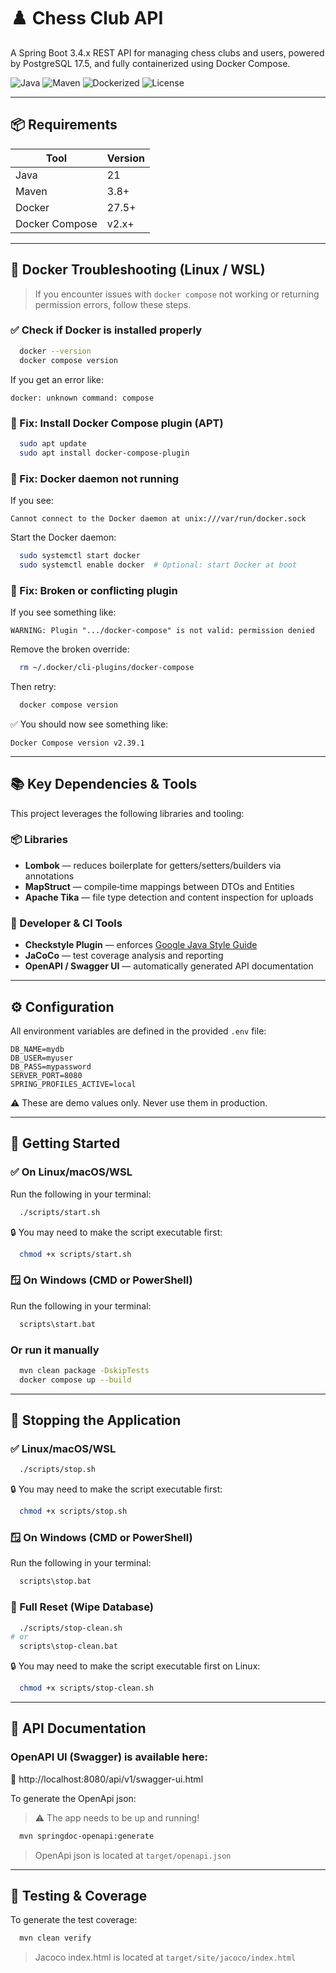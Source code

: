 # ♟️ Chess Club API

A Spring Boot 3.4.x REST API for managing chess clubs and users, powered by PostgreSQL 17.5, and fully containerized
using Docker Compose.

![Java](https://img.shields.io/badge/Java-21-blue)
![Maven](https://img.shields.io/badge/Maven-Build-green)
![Dockerized](https://img.shields.io/badge/Docker-Ready-blue)
![License](https://img.shields.io/badge/License-MIT-yellow)

---

## 📦 Requirements

| Tool           | Version |
|----------------|---------|
| Java           | 21      |
| Maven          | 3.8+    |
| Docker         | 27.5+   |
| Docker Compose | v2.x+   |

---

## 🐳 Docker Troubleshooting (Linux / WSL)

> If you encounter issues with `docker compose` not working or returning permission errors, follow these steps.

### ✅ Check if Docker is installed properly

```bash
  docker --version
  docker compose version
```

If you get an error like:

```
docker: unknown command: compose
```

### 🔧 Fix: Install Docker Compose plugin (APT)

```bash
  sudo apt update
  sudo apt install docker-compose-plugin
```

### 🧰 Fix: Docker daemon not running

If you see:

```
Cannot connect to the Docker daemon at unix:///var/run/docker.sock
```

Start the Docker daemon:

```bash
  sudo systemctl start docker
  sudo systemctl enable docker  # Optional: start Docker at boot
```

### 🧹 Fix: Broken or conflicting plugin

If you see something like:

```
WARNING: Plugin ".../docker-compose" is not valid: permission denied
```

Remove the broken override:

```bash
  rm ~/.docker/cli-plugins/docker-compose
```

Then retry:

```bash
  docker compose version
```

✅ You should now see something like:

```
Docker Compose version v2.39.1
```

---

## 📚 Key Dependencies & Tools

This project leverages the following libraries and tooling:

### 📦 Libraries

- **Lombok** — reduces boilerplate for getters/setters/builders via annotations
- **MapStruct** — compile‑time mappings between DTOs and Entities
- **Apache Tika** — file type detection and content inspection for uploads

### 🧰 Developer & CI Tools

- **Checkstyle Plugin** — enforces [Google Java Style Guide](https://checkstyle.sourceforge.io/google_style.html)
- **JaCoCo** — test coverage analysis and reporting
- **OpenAPI / Swagger UI** — automatically generated API documentation

---

## ⚙️ Configuration

All environment variables are defined in the provided `.env` file:

```env
DB_NAME=mydb
DB_USER=myuser
DB_PASS=mypassword
SERVER_PORT=8080
SPRING_PROFILES_ACTIVE=local
```

⚠️ These are demo values only. Never use them in production.

---

## 🚀 Getting Started

### ✅ On Linux/macOS/WSL

Run the following in your terminal:

```bash
  ./scripts/start.sh
```

🔒 You may need to make the script executable first:

```bash
  chmod +x scripts/start.sh
```

### 🪟 On Windows (CMD or PowerShell)

Run the following in your terminal:

```cmd
  scripts\start.bat
```

### Or run it manually

```bash
  mvn clean package -DskipTests
  docker compose up --build
```

___

## 🛑 Stopping the Application

### ✅ Linux/macOS/WSL

```bash
  ./scripts/stop.sh
```

🔒 You may need to make the script executable first:

```bash
  chmod +x scripts/stop.sh
```

### 🪟 On Windows (CMD or PowerShell)

Run the following in your terminal:

```cmd
  scripts\stop.bat
```

### 🔁 Full Reset (Wipe Database)

```bash
  ./scripts/stop-clean.sh
# or
  scripts\stop-clean.bat
```

🔒 You may need to make the script executable first on Linux:

```bash
  chmod +x scripts/stop-clean.sh
```

---

## 📘 API Documentation

### OpenAPI UI (Swagger) is available here:

🔗 http://localhost:8080/api/v1/swagger-ui.html

To generate the OpenApi json:
> ⚠️ The app needs to be up and running!

```bash
  mvn springdoc-openapi:generate
```

> OpenApi json is located at `target/openapi.json`

---

## 🧪 Testing & Coverage

To generate the test coverage:

```bash
  mvn clean verify
```

> Jacoco index.html is located at `target/site/jacoco/index.html`